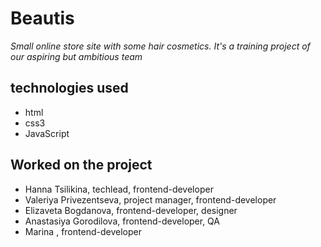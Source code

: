 # Beautis

_Small online store site with some hair cosmetics. It's a training project of our aspiring but ambitious team_

## technologies used

-   html
-   css3
-   JavaScript

## Worked on the project

-   Hanna Tsilikina, techlead, frontend-developer
-   Valeriya Privezentseva, project manager, frontend-developer
-   Elizaveta Bogdanova, frontend-developer, designer
-   Anastasiya Gorodilova, frontend-developer, QA
-   Marina , frontend-developer
